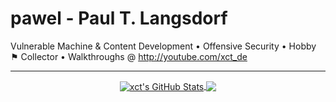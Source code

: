 # pawel - Paul T. Langsdorf

Vulnerable Machine & Content Development • Offensive Security • Hobby ⚑ Collector • Walkthroughs @ http://youtube.com/xct_de

---

<p align="center">

<a href="https://github.com/pawelLabs/pawlLabs">
  <img align="center" src="https://github-readme-stats.vercel.app/api?username=pawelLabs&show_icons=true&theme=merko&include_all_commits=true&hide=contribs&count_private=true&line_height=32" alt="xct's GitHub Stats" />
</a>

<a href="https://github.com/pawelLabs/pawelLabs">
  <img align="center" src="https://github-readme-stats.vercel.app/api/top-langs/?username=pawelLabs&hide=jupyter%20notebook&show_icons=true&theme=merko&langs_count=3&layout=default&hide_border=false" />
</a>

</p>
